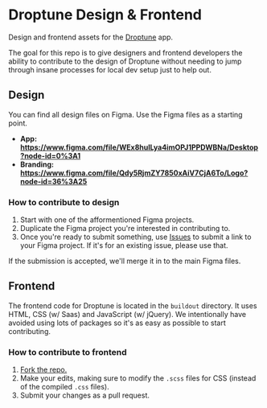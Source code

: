 # Droptune Design & Frontend
Design and frontend assets for the [Droptune](https://github.com/Shpigford/droptune) app.

The goal for this repo is to give designers and frontend developers the ability to contribute to the design of Droptune without needing to jump through insane processes for local dev setup just to help out.

## Design
You can find all design files on Figma. Use the Figma files as a starting point.

* **App: https://www.figma.com/file/WEx8hulLya4imOPJ1PPDWBNa/Desktop?node-id=0%3A1**
* **Branding: https://www.figma.com/file/Qdy5RjmZY7850xAiV7CjA6To/Logo?node-id=36%3A25**

### How to contribute to design

1. Start with one of the afformentioned Figma projects.
2. Duplicate the Figma project you're interested in contributing to.
3. Once you're ready to submit something, use [Issues](https://github.com/Shpigford/droptune-design/issues) to submit a link to your Figma project. If it's for an existing issue, please use that.

If the submission is accepted, we'll merge it in to the main Figma files.

## Frontend
The frontend code for Droptune is located in the `buildout` directory. It uses HTML, CSS (w/ Saas) and JavaScript (w/ jQuery). We intentionally have avoided using lots of packages so it's as easy as possible to start contributing.

### How to contribute to frontend

1. [Fork the repo.](https://github.com/Shpigford/droptune-design/fork)
2. Make your edits, making sure to modify the `.scss` files for CSS (instead of the compiled `.css` files).
3. Submit your changes as a pull request.

